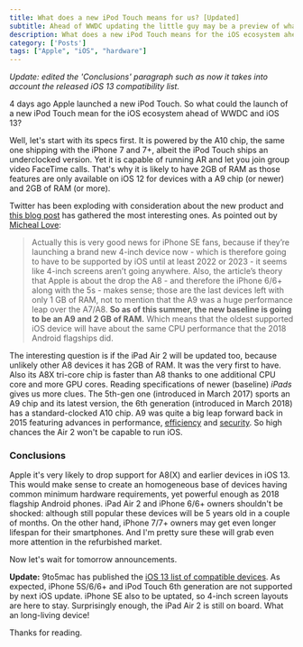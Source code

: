 ```yaml
---
title: What does a new iPod Touch means for us? [Updated]
subtitle: Ahead of WWDC updating the little guy may be a preview of what's next
description: What does a new iPod Touch means for the iOS ecosystem ahead of tomorrow WWDC
category: ['Posts']
tags: ["Apple", "iOS", "hardware"]
---
```


*Update: edited the 'Conclusions' paragraph such as now it takes into account the released iOS 13 compatibility list.*

4 days ago Apple launched a new iPod Touch. So what could the launch of a new iPod Touch mean for the iOS ecosystem ahead of WWDC and iOS 13?

Well, let's start with its specs first. It is powered by the A10 chip, the same one shipping with the iPhone 7 and 7+, albeit the iPod Touch ships an underclocked version. Yet it is capable of running AR and let you join group video FaceTime calls. That's why it is likely to have 2GB of RAM as those features are only available on iOS 12 for devices with a A9 chip (or newer) and 2GB of RAM (or more).

Twitter has been exploding with consideration about the new product and [this blog post](https://mjtsai.com/blog/2019/05/28/ipod-touch-7th-generation/) has gathered the most interesting ones.
As pointed out by [Micheal Love](https://twitter.com/elkmovie/status/1133373466936324096):
> Actually this is very good news for iPhone SE fans, because if they’re launching a brand new 4-inch device now - which is therefore going to have to be supported by iOS until at least 2022 or 2023 - it seems like 4-inch screens aren’t going anywhere.
> Also, the article’s theory that Apple is about the drop the A8 - and therefore the iPhone 6/6+ along with the 5s - makes sense; those are the last devices left with only 1 GB of RAM, not to mention that the A9 was a huge performance leap over the A7/A8.
> **So as of this summer, the new baseline is going to be an A9 and 2 GB of RAM.** Which means that the oldest supported iOS device will have about the same CPU performance that the 2018 Android flagships did.

The interesting question is if the iPad Air 2 will be updated too, because unlikely other A8 devices it has 2GB of RAM. It was the very first to have. Also its A8X tri-core chip is faster than A8 thanks to one additional CPU core and more GPU cores.
Reading specifications of newer (baseline) *iPads* gives us more clues. The 5th-gen one (introduced in March 2017) sports an A9 chip and its latest version, the 6th generation (introduced in March 2018) has a standard-clocked A10 chip.
A9 was quite a big leap forward back in 2015 featuring advances in performance, [efficiency](https://www.tomshardware.com/reviews/apple-iphone-6s-6s-plus,4437-6.html) and [security](https://raw.githubusercontent.com/0xmachos/iOS-Security-Guides/master/iOS_Security_Guide_Jan18.pdf). So high chances the Air 2 won't be capable to run iOS.

### Conclusions

Apple it's very likely to drop support for A8(X) and earlier devices in iOS 13. This would make sense to create an homogeneous base of devices having common minimum hardware requirements, yet powerful enough as 2018 flagship Android phones. iPad Air 2 and iPhone 6/6+ owners shouldn't be shocked: although still popular these devices will be 5 years old in a couple of months. On the other hand, iPhone 7/7+ owners may get even longer lifespan for their smartphones. And I'm pretty sure these will grab even more attention in the refurbished market.

Now let's wait for tomorrow announcements.

**Update:** 9to5mac has published the [iOS 13 list of compatible devices](https://9to5mac.com/2019/06/03/iphone-ipad-ios-13-compatibility/). As expected, iPhone 5S/6/6+ and iPod Touch 6th generation are not supported by next iOS update. iPhone SE also to be uptated, so 4-inch screen layouts are here to stay. Surprisingly enough, the iPad Air 2 is still on board. What an long-living device!

Thanks for reading.


